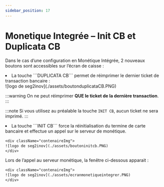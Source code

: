 ```yaml
---
sidebar_position: 17
---
```


# Monetique Integrée – Init CB et Duplicata CB

Dans le cas d’une configuration en Monétique Intégrée, 2 nouveaux boutons sont accessibles sur l’écran de caisse :

<li> La touche ```DUPLICATA CB``` permet de réimprimer le dernier ticket de transaction bancaire : </li>
    <div className="contenaireImg">
    ![logo de seg2inov](./assets/boutonduplicataCB.PNG)
    </div>

:::warning
On ne peut réimprimer **QUE le ticket de la dernière transaction**.
:::

:::note
Si vous utilisez au préalable la touche ```INIT CB```, aucun ticket ne sera imprimé.
:::

<li> La touche ```INIT CB``` force la réinitialisation du termine de carte bancaire et effectue un appel sur le serveur de monétique. </li>

    <div className="contenaireImg">
    ![logo de seg2inov](./assets/boutoninitcb.PNG)
    </div>

Lors de l’appel au serveur monétique, la fenêtre ci-dessous apparait :


    <div className="contenaireImg">
    ![logo de seg2inov](./assets/ecranmonetiqueintegrer.PNG)
    </div>